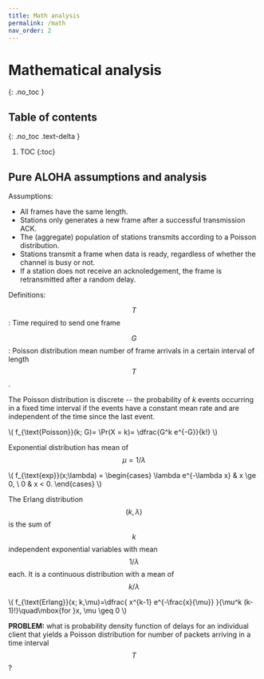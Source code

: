```yaml
---
title: Math analysis
permalink: /math
nav_order: 2
---
```



<script type="text/javascript"
        src="https://cdnjs.cloudflare.com/ajax/libs/mathjax/2.7.0/MathJax.js?config=TeX-AMS_CHTML"></script>


<!--
$$\int_1^4 \exp{3}dx$$

$$\frac{1}{2\pi}$$

\\(2\pi \ln asdfa\\)
-->

# Mathematical analysis
{: .no_toc }


## Table of contents
{: .no_toc .text-delta }

1. TOC
{:toc}



## Pure ALOHA assumptions and analysis

Assumptions:

* All frames have the same length.
* Stations only generates a new frame after a successful transmission ACK.
* The (aggregate) population of stations transmits according to a Poisson distribution.
* Stations transmit a frame when data is ready, regardless of whether the channel is busy or not.
* If a station does not receive an acknoledgement, the frame is retransmitted after a random delay.


Definitions:

$$T$$
: Time required to send one frame

$$G$$
: Poisson distribution mean number of frame arrivals in a certain interval of length $$T$$.


The Poisson distribution is discrete -- the probability of *k* events occurring in a fixed time interval if the events have a constant mean rate and are independent of the time since the last event.


\\(
f_{\text{Poisson}}(k; G)= \Pr(X = k)= \dfrac{G^k e^{-G}}{k!}
\\)




Exponential distribution has mean of $$\mu = 1/\lambda$$

\\(
f_{\text{exp}}(x;\lambda) = \begin{cases}
\lambda e^{-\lambda x} & x \ge 0, \\
0 & x < 0.
\end{cases}
\\)

The Erlang distribution $$(k, \lambda)$$ is the sum of $$k$$ independent exponential variables with mean $$1/\lambda$$ each.
It is a continuous distribution with a mean of $$k/\lambda$$

\\(
f_{\text{Erlang}}(x; k,\mu)=\dfrac{ x^{k-1} e^{-\frac{x}{\mu}} }{\mu^k (k-1)!}\quad\mbox{for }x, \mu \geq 0
\\)

**PROBLEM:** what is probability density function of delays for an individual client that yields a Poisson distribution for number of packets arriving in a time interval $$T$$?



